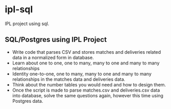 # ipl-sql
IPL project using sql.

SQL/Postgres using IPL Project
----------------------------------------
- Write code that parses CSV and stores matches and deliveries related data in a normalized form in database.
- Learn about one to one, one to many, many to one and many to many relationships
- Identity one-to-one, one to many, many to one and many to many relationships in the matches data and deliveries data.
- Think about the number tables you would need and how to design them.
- Once the script is made to parse matches.csv and deliveries.csv data into database, solve the same questions again, however this time using Postgres data.
